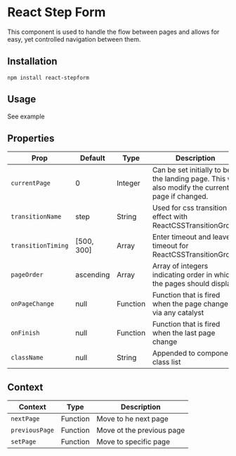 # React Step Form

  This component is used to handle the flow between pages and allows for easy, yet controlled navigation between them.

## Installation

`npm install react-stepform`

## Usage

See example

## Properties

| Prop | Default | Type | Description |
| ---- | ------- | ---- | ----------- |
| `currentPage` | 0 | Integer | Can be set initially to be the landing page. This will also modify the current page if changed. |
| `transitionName` | step | String | Used for css transition effect with ReactCSSTransitionGroup |
| `transitionTiming` | [500, 300] | Array | Enter timeout and leave timeout for ReactCSSTransitionGroup |
| `pageOrder` | ascending | Array | Array of integers indicating order in which the pages should display |
| `onPageChange` | null | Function | Function that is fired when the page changes via any catalyst |
| `onFinish` | null | Function | Function that is fired when the last page change |
| `className` | null | String | Appended to component class list |

## Context

| Context | Type | Description |
| -------- | ---- | ----------- |
| `nextPage` | Function | Move to he next page |
| `previousPage` | Function | Move ot the previous page |
| `setPage` | Function | Move to specific page |
